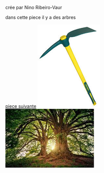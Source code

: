 crée par Nino Ribeiro-Vaur

dans cette piece il y a des arbres

[piece suivante](piece13.md)
[![](pioche.jpeg)](salleSecrete4.md)
![](images.jpeg)